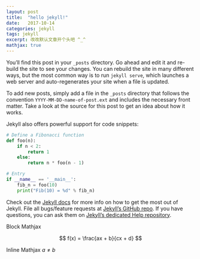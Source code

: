```yaml
---
layout: post
title:  "hello jekyll!"
date:   2017-10-14
categories: jekyll
tags: jekyll
excerpt: 改改默认文章开个头吧 ^_^
mathjax: true
---
```


You’ll find this post in your `_posts` directory. Go ahead and edit it and re-build the site to see your changes. You can rebuild the site in many different ways, but the most common way is to run `jekyll serve`, which launches a web server and auto-regenerates your site when a file is updated.

To add new posts, simply add a file in the `_posts` directory that follows the convention `YYYY-MM-DD-name-of-post.ext` and includes the necessary front matter. Take a look at the source for this post to get an idea about how it works.

Jekyll also offers powerful support for code snippets:

```python
# Define a Fibonacci function
def foo(n):
    if n < 2:
        return 1
    else:
        return n * foo(n - 1)

# Entry
if __name__ == '__main__':
    fib_n = foo(10)
    print("Fib(10) = %d" % fib_n)
```

Check out the [Jekyll docs][jekyll] for more info on how to get the most out of Jekyll. File all bugs/feature requests at [Jekyll’s GitHub repo][jekyll-gh]. If you have questions, you can ask them on [Jekyll’s dedicated Help repository][jekyll-help].

[jekyll]:      http://jekyllrb.com
[jekyll-gh]:   https://github.com/jekyll/jekyll
[jekyll-help]: https://github.com/jekyll/jekyll-help

Block Mathjax 

$$
f(x) = \frac{ax + b}{cx + d}
$$

Inline Mathjax $a \neq b$

